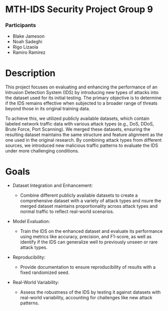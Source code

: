 # MTH-IDS Security Project Group 9
### Participants
* Blake Jameson
* Noah Sadeghi
* Rigo Lizaola
* Ramiro Ramirez

# Description
This project focuses on evaluating and enhancing the performance of an Intrusion Detection System (IDS) by introducing new types of attacks into the dataset used for its initial testing. The primary objective is to determine if the IDS remains effective when subjected to a broader range of threats beyond those in its original training data.

To achieve this, we utilized publicly available datasets, which contain labeled network traffic data with various attack types (e.g., DoS, DDoS, Brute Force, Port Scanning). We merged these datasets, ensuring the resulting dataset maintains the same structure and feature alignment as the one used in the original research. By combining attack types from different sources, we introduced new malicious traffic patterns to evaluate the IDS under more challenging conditions.

# Goals
* Dataset Integration and Enhancement:
  * Combine different publicly available datasets to create a comprehensive dataset with a variety of attack types and nsure the merged dataset maintains proportionality across attack types and normal traffic to reflect real-world scenarios.

* Model Evaluation:
  * Train the IDS on the enhanced dataset and evaluate its performance using metrics like accuracy, precision, and F1-score, as well as identify if the IDS can generalize well to previously unseen or rare attack types.

* Reproducibility:
  * Provide documentation to ensure reproducibility of results with a fixed randomized seed.

* Real-World Variability:
  * Assess the robustness of the IDS by testing it against datasets with real-world variability, accounting for challenges like new attack patterns.
